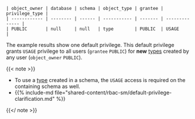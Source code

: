 ```none
| object_owner | database | schema | object_type | grantee | privilege_type |
| ------------ | -------- | ------ | ----------- | ------- | -------------- |
| PUBLIC       | null     | null   | type        | PUBLIC  | USAGE          |
```

The example results show one default privilege. This default privilege grants
`USAGE` privilege to all users (`grantee` `PUBLIC`) for **new**
[types](/sql/types/#custom-types) created by any user (`object_owner` `PUBLIC`).

{{< note >}}

- To use a [type](/sql/types/#custom-types) created in a schema, the `USAGE`
access is required on the containing schema as well.
- {{% include-md file="shared-content/rbac-sm/default-privilege-clarification.md"
  %}}

{{</ note >}}
